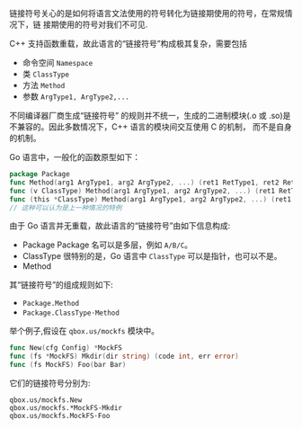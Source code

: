 
链接符号关心的是如何将语言文法使用的符号转化为链接期使用的符号，在常规情况下，链 接期使用的符号对我们不可见.

C++ 支持函数重载，故此语言的“链接符号”构成极其复杂，需要包括

- 命令空间 `Namespace`
- 类 `ClassType`
- 方法 `Method`
- 参数 `ArgType1, ArgType2,...`

不同编译器厂商生成“链接符号” 的规则并不统一，生成的二进制模块(.o 或 .so)是不兼容的。因此多数情况下，C++ 语言的模块间交互使用 C 的机制， 而不是自身的机制。

Go 语言中，一般化的函数原型如下：   

```go 
package Package
func Method(arg1 ArgType1, arg2 ArgType2, ...) (ret1 RetType1, ret2 RetType2, ...)
func (v ClassType) Method(arg1 ArgType1, arg2 ArgType2, ...) (ret1 RetType1, ret2 RetType2, ...)
func (this *ClassType) Method(arg1 ArgType1, arg2 ArgType2, ...) (ret1 RetType1, ret2 RetType2, ...) 
// 这种可以认为是上一种情况的特例
```

由于 Go 语言并无重载，故此语言的“链接符号”由如下信息构成:

- Package Package 名可以是多层，例如 `A/B/C`。
- ClassType  很特别的是，Go 语言中 `ClassType` 可以是指针，也可以不是。
- Method 

其“链接符号”的组成规则如下:

- `Package.Method`
- `Package.ClassType·Method`

举个例子,假设在 `qbox.us/mockfs` 模块中。

```go 
func New(cfg Config) *MockFS
func (fs *MockFS) Mkdir(dir string) (code int, err error) 
func (fs MockFS) Foo(bar Bar)
```

它们的链接符号分别为:

```text
qbox.us/mockfs.New
qbox.us/mockfs.*MockFS·Mkdir
qbox.us/mockfs.MockFS·Foo
```

